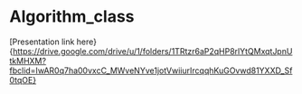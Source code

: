 # Algorithm_class

[Presentation link here}{https://drive.google.com/drive/u/1/folders/1TRtzr6aP2qHP8rlYtQMxqtJpnUtkMHXM?fbclid=IwAR0q7ha00vxcC_MWveNYve1jotVwiiurIrcqqhKuGOvwd81YXXD_Sf0tqOE}
